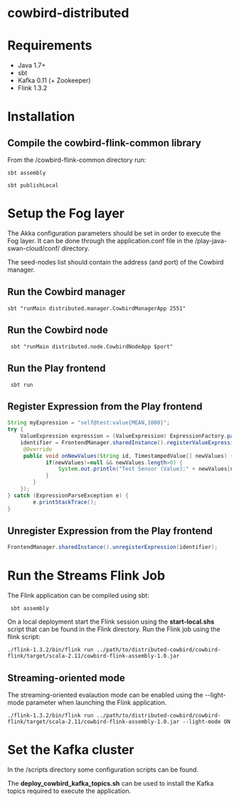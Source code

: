 # cowbird-distributed
# Requirements
* Java 1.7+
* sbt
* Kafka 0.11 (+ Zookeeper)
* Flink 1.3.2

# Installation
## Compile the cowbird-flink-common library
From the /cowbird-flink-common directory run:

`sbt assembly`

`sbt publishLocal`

# Setup the Fog layer
The Akka configuration parameters should be set in order to execute the Fog layer. It can be done through the application.conf file in the /play-java-swan-cloud/conf/ directory.

The seed-nodes list should contain the address (and port) of the Cowbird manager.

## Run the Cowbird manager
`sbt "runMain distributed.manager.CowbirdManagerApp 2551"`

## Run the Cowbird node
` sbt "runMain distributed.node.CowbirdNodeApp $port"`

## Run the Play frontend 
` sbt run`

## Register Expression from the Play frontend
```Java
String myExpression = "self@test:value{MEAN,1000}";
try {
    ValueExpression expression = (ValueExpression) ExpressionFactory.parse(myExpression);
    identifier = FrontendManager.sharedInstance().registerValueExpression(expression, new ValueExpressionListener() {
     @Override
     public void onNewValues(String id, TimestampedValue[] newValues) {
            if(newValues!=null && newValues.length>0) {
                System.out.println("Test Sensor (Value):" + newValues[newValues.length-1].toString());
            }
        }
    });
} catch (ExpressionParseException e) {
        e.printStackTrace();
}
```


## Unregister Expression from the Play frontend
```Java
FrontendManager.sharedInstance().unregisterExpression(identifier);
```

# Run the Streams Flink Job
The Flink application can be compiled using sbt:

` sbt assembly`

On a local deployment start the Flink session using the **start-local.shs** script that can be found in the Flink directory.
Run the Flink job using the flink script:

`./flink-1.3.2/bin/flink run ../path/to/distributed-cowbird/cowbird-flink/target/scala-2.11/cowbird-flink-assembly-1.0.jar`

## Streaming-oriented mode
The streaming-oriented evalaution mode can be enabled using the --light-mode parameter when launching the Flink application.

`./flink-1.3.2/bin/flink run ../path/to/distributed-cowbird/cowbird-flink/target/scala-2.11/cowbird-flink-assembly-1.0.jar --light-mode ON`

# Set the Kafka cluster
In the /scripts directory some configuration scripts can be found.
 
The **deploy_cowbird_kafka_topics.sh** can be used to install the Kafka topics required to execute the application.




